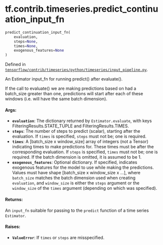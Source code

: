 <div itemscope itemtype="http://developers.google.com/ReferenceObject">
<meta itemprop="name" content="tf.contrib.timeseries.predict_continuation_input_fn" />
</div>

# tf.contrib.timeseries.predict_continuation_input_fn

``` python
predict_continuation_input_fn(
    evaluation,
    steps=None,
    times=None,
    exogenous_features=None
)
```



Defined in [`tensorflow/contrib/timeseries/python/timeseries/input_pipeline.py`](https://www.tensorflow.org/code/tensorflow/contrib/timeseries/python/timeseries/input_pipeline.py).

An Estimator input_fn for running predict() after evaluate().

If the call to evaluate() we are making predictions based on had a batch_size
greater than one, predictions will start after each of these windows
(i.e. will have the same batch dimension).

#### Args:

* <b>`evaluation`</b>: The dictionary returned by `Estimator.evaluate`, with keys
    FilteringResults.STATE_TUPLE and FilteringResults.TIMES.
* <b>`steps`</b>: The number of steps to predict (scalar), starting after the
    evaluation. If `times` is specified, `steps` must not be; one is required.
* <b>`times`</b>: A [batch_size x window_size] array of integers (not a Tensor)
    indicating times to make predictions for. These times must be after the
    corresponding evaluation. If `steps` is specified, `times` must not be;
    one is required. If the batch dimension is omitted, it is assumed to be 1.
* <b>`exogenous_features`</b>: Optional dictionary. If specified, indicates exogenous
    features for the model to use while making the predictions. Values must
    have shape [batch_size x window_size x ...], where `batch_size` matches
    the batch dimension used when creating `evaluation`, and `window_size` is
    either the `steps` argument or the `window_size` of the `times` argument
    (depending on which was specified).

#### Returns:

An `input_fn` suitable for passing to the `predict` function of a time
series `Estimator`.

#### Raises:

* <b>`ValueError`</b>: If `times` or `steps` are misspecified.